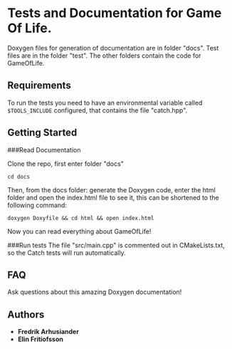 # Tests and Documentation for Game Of Life.

Doxygen files for generation of documentation are in folder "docs". Test files are in the folder "test". The other folders contain the code for GameOfLife.

## Requirements

To run the tests you need to have an environmental variable called ``$TOOLS_INCLUDE`` configured, that contains the file "catch.hpp".


## Getting Started

###Read Documentation

Clone the repo, first enter folder "docs"

```
cd docs
```
Then, from the docs folder: generate the Doxygen code, enter the html folder and open the index.html file to see it, this can be shortened to the following command:

```
doxygen Doxyfile && cd html && open index.html
```

Now you can read everything about GameOfLife!

###Run tests
The file "src/main.cpp" is commented out in CMakeLists.txt, so the Catch tests will run automatically.

## FAQ

Ask questions about this amazing Doxygen documentation!

## Authors

* **Fredrik Arhusiander**
* **Elin Fritiofsson**
